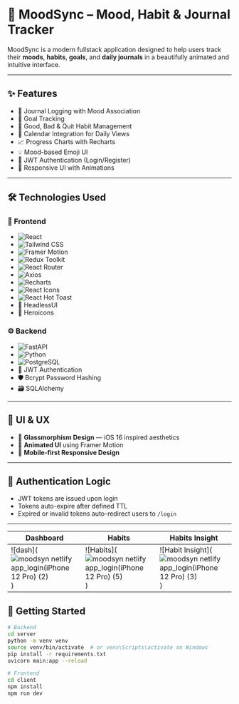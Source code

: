 # 🧠 MoodSync – Mood, Habit & Journal Tracker

MoodSync is a modern fullstack application designed to help users track their **moods**, **habits**, **goals**, and **daily journals** in a beautifully animated and intuitive interface.

---

## ✨ Features

- 📝 Journal Logging with Mood Association
- 🎯 Goal Tracking
- 🔄 Good, Bad & Quit Habit Management
- 📅 Calendar Integration for Daily Views
- 📈 Progress Charts with Recharts
- 💡 Mood-based Emoji UI
- 🔐 JWT Authentication (Login/Register)
- 🎨 Responsive UI with Animations

---
## 🛠️ Technologies Used


### 🎨 Frontend

- ![React](https://img.shields.io/badge/React-20232A?logo=react&logoColor=61DAFB)
- ![Tailwind CSS](https://img.shields.io/badge/Tailwind_CSS-06B6D4?logo=tailwindcss&logoColor=white)
- ![Framer Motion](https://img.shields.io/badge/Framer_Motion-black?logo=framer&logoColor=white)
- ![Redux Toolkit](https://img.shields.io/badge/Redux_Toolkit-593D88?logo=redux&logoColor=white)
- ![React Router](https://img.shields.io/badge/React_Router-CA4245?logo=react-router&logoColor=white)
- ![Axios](https://img.shields.io/badge/Axios-5A29E4?logo=axios&logoColor=white)
- ![Recharts](https://img.shields.io/badge/Recharts-FF0000?logo=recharts&logoColor=white)
- ![React Icons](https://img.shields.io/badge/React_Icons-61DAFB?logo=react&logoColor=white)
- ![React Hot Toast](https://img.shields.io/badge/Hot_Toast-FF8800?logo=react&logoColor=white)
- 🧠 HeadlessUI
- 🦸 Heroicons

### ⚙️ Backend

- ![FastAPI](https://img.shields.io/badge/FastAPI-009688?logo=fastapi&logoColor=white)
- ![Python](https://img.shields.io/badge/Python-3776AB?logo=python&logoColor=white)
- ![PostgreSQL](https://img.shields.io/badge/PostgreSQL-4169E1?logo=postgresql&logoColor=white)
- 🔐 JWT Authentication
- 🛡️ Bcrypt Password Hashing
- 🗃️ SQLAlchemy

 ---
## 💎 UI & UX

- 🌌 **Glassmorphism Design** — iOS 16 inspired aesthetics
- 🌠 **Animated UI** using Framer Motion
- 📱 **Mobile-first Responsive Design**

---

## 🔐 Authentication Logic

- JWT tokens are issued upon login
- Tokens auto-expire after defined TTL
- Expired or invalid tokens auto-redirect users to `/login`
  
---
| Dashboard                                                                  | Habits                                                                | Habits Insight                                                                         |
| -------------------------------------------------------------------------- | -------------------------------------------------------------------------- | -------------------------------------------------------------------------------- |
| ![dash](![moodsyn netlify app_login(iPhone 12 Pro) (2)](https://github.com/user-attachments/assets/8f11d89a-931e-42b2-9ee3-7f22df3d7d13)) | ![Habits](![moodsyn netlify app_login(iPhone 12 Pro) (5)](https://github.com/user-attachments/assets/498bcd19-f75c-4395-acf8-6e5c689c9542)) | ![Habit Insight](![moodsyn netlify app_login(iPhone 12 Pro) (3)](https://github.com/user-attachments/assets/2c41d1a2-9e30-4116-afbc-3940b8aaba7d)) |

## 🚀 Getting Started

```bash
# Backend
cd server
python -m venv venv
source venv/bin/activate  # or venv\Scripts\activate on Windows
pip install -r requirements.txt
uvicorn main:app --reload

# Frontend
cd client
npm install
npm run dev
